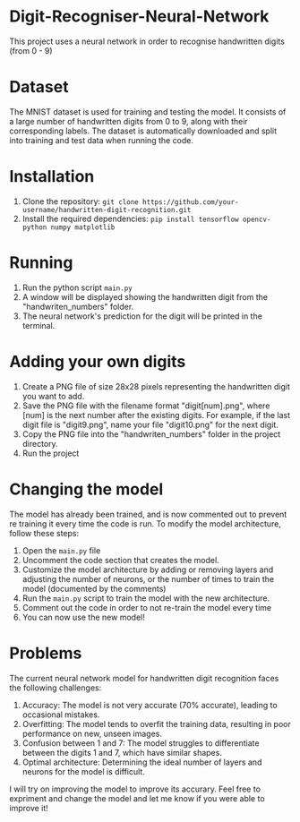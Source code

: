 # Digit-Recogniser-Neural-Network

This project uses a neural network in order to recognise handwritten digits (from 0 - 9)

# Dataset
The MNIST dataset is used for training and testing the model. It consists of a large number of handwritten digits from 0 to 9, along with their corresponding labels. The dataset is automatically downloaded and split into training and test data when running the code.

# Installation
1. Clone the repository: `git clone https://github.com/your-username/handwritten-digit-recognition.git`
2. Install the required dependencies: `pip install tensorflow opencv-python numpy matplotlib`

# Running
1. Run the python script `main.py`
2. A window will be displayed showing the handwritten digit from the "handwriten_numbers" folder. 
3. The neural network's prediction for the digit will be printed in the terminal. 

# Adding your own digits
1. Create a PNG file of size 28x28 pixels representing the handwritten digit you want to add.
2. Save the PNG file with the filename format "digit[num].png", where [num] is the next number after the existing digits. For example, if the last digit file is "digit9.png", name your file "digit10.png" for the next digit.
3. Copy the PNG file into the "handwriten_numbers" folder in the project directory.
4. Run the project

# Changing the model
The model has already been trained, and is now commented out to prevent re training it every time the code is run. 
To modify the model architecture, follow these steps:

1. Open the `main.py` file
2. Uncomment the code section that creates the model.
3. Customize the model architecture by adding or removing layers and adjusting the number of neurons, or the number of times to train the model (documented by the comments)
4. Run the `main.py` script to train the model with the new architecture.
5. Comment out the code in order to not re-train the model every time 
6. You can now use the new model!

# Problems
The current neural network model for handwritten digit recognition faces the following challenges:

1. Accuracy: The model is not very accurate (70% accurate), leading to occasional mistakes.
2. Overfitting: The model tends to overfit the training data, resulting in poor performance on new, unseen images.
3. Confusion between 1 and 7: The model struggles to differentiate between the digits 1 and 7, which have similar shapes.
4. Optimal architecture: Determining the ideal number of layers and neurons for the model is difficult.

I will try on improving the model to improve its accurary. Feel free to expriment and change the model and let me know if you were able to improve it!
